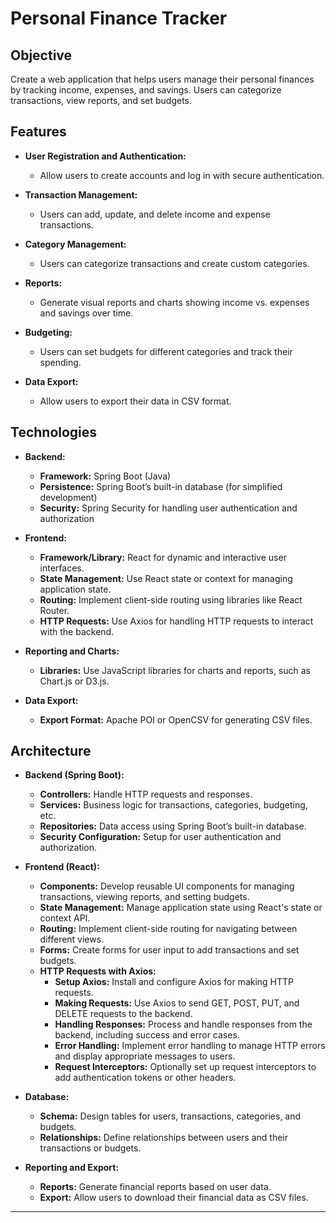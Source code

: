 # Personal Finance Tracker

## Objective
Create a web application that helps users manage their personal finances by tracking income, expenses, and savings. Users can categorize transactions, view reports, and set budgets.

## Features

- **User Registration and Authentication:**
  - Allow users to create accounts and log in with secure authentication.

- **Transaction Management:**
  - Users can add, update, and delete income and expense transactions.

- **Category Management:**
  - Users can categorize transactions and create custom categories.

- **Reports:**
  - Generate visual reports and charts showing income vs. expenses and savings over time.

- **Budgeting:**
  - Users can set budgets for different categories and track their spending.

- **Data Export:**
  - Allow users to export their data in CSV format.

## Technologies

- **Backend:**
  - **Framework:** Spring Boot (Java)
  - **Persistence:** Spring Boot’s built-in database (for simplified development)
  - **Security:** Spring Security for handling user authentication and authorization

- **Frontend:**
  - **Framework/Library:** React for dynamic and interactive user interfaces.
  - **State Management:** Use React state or context for managing application state.
  - **Routing:** Implement client-side routing using libraries like React Router.
  - **HTTP Requests:** Use Axios for handling HTTP requests to interact with the backend.

- **Reporting and Charts:**
  - **Libraries:** Use JavaScript libraries for charts and reports, such as Chart.js or D3.js.

- **Data Export:**
  - **Export Format:** Apache POI or OpenCSV for generating CSV files.

## Architecture

- **Backend (Spring Boot):**
  - **Controllers:** Handle HTTP requests and responses.
  - **Services:** Business logic for transactions, categories, budgeting, etc.
  - **Repositories:** Data access using Spring Boot’s built-in database.
  - **Security Configuration:** Setup for user authentication and authorization.

- **Frontend (React):**
  - **Components:** Develop reusable UI components for managing transactions, viewing reports, and setting budgets.
  - **State Management:** Manage application state using React's state or context API.
  - **Routing:** Implement client-side routing for navigating between different views.
  - **Forms:** Create forms for user input to add transactions and set budgets.
  - **HTTP Requests with Axios:**
    - **Setup Axios:** Install and configure Axios for making HTTP requests.
    - **Making Requests:** Use Axios to send GET, POST, PUT, and DELETE requests to the backend.
    - **Handling Responses:** Process and handle responses from the backend, including success and error cases.
    - **Error Handling:** Implement error handling to manage HTTP errors and display appropriate messages to users.
    - **Request Interceptors:** Optionally set up request interceptors to add authentication tokens or other headers.

- **Database:**
  - **Schema:** Design tables for users, transactions, categories, and budgets.
  - **Relationships:** Define relationships between users and their transactions or budgets.

- **Reporting and Export:**
  - **Reports:** Generate financial reports based on user data.
  - **Export:** Allow users to download their financial data as CSV files.

---
